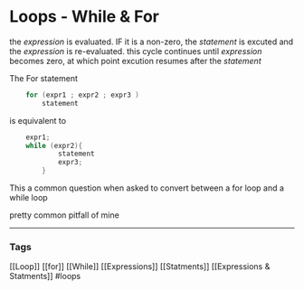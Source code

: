 # Loops - While & For

the *expression* is evaluated. IF it is a non-zero, the *statement* is excuted and the *expression* is re-evaluated.
this cycle continues until *expression* becomes zero, at which point excution resumes after the *statement*

The For statement
``` c
	for (expr1 ; expr2 ; expr3 )
		statement
```

is equivalent to 

``` c
	expr1;
	while (expr2){
			statement
			expr3;
		}
 ```
 
 This a common question when asked to convert between a for loop and a while loop 
 
 pretty common pitfall of mine 
 
 
 
 ---
 ### Tags
 [[Loop]]
 [[for]]
 [[While]]
 [[Expressions]]
 [[Statments]]
 [[Expressions & Statments]]
 #loops
 